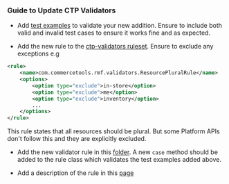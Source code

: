### Guide to Update CTP Validators

* Add [test examples](https://github.com/commercetools/rmf-codegen/tree/main/ctp-validators/src/test/resources) to validate your new addition. Ensure to include both valid and invalid test cases to ensure it works fine and as expected.

* Add the new rule to the [ctp-validators ruleset](https://github.com/commercetools/rmf-codegen/blob/main/ctp-validators/src/main/resources/ruleset.xml). Ensure to exclude any exceptions e.g
```xml
<rule>
    <name>com.commercetools.rmf.validators.ResourcePluralRule</name>
    <options>
        <option type="exclude">in-store</option>
        <option type="exclude">me</option>
        <option type="exclude">inventory</option>
        ...
    </options>
</rule>
```

This rule states that all resources should be plural. But some Platform APIs don't follow this and they are explicitly excluded.

* Add the new validator rule in this [folder](https://github.com/commercetools/rmf-codegen/tree/main/ctp-validators/src/main/kotlin/com/commercetools/rmf/validators). A new `case` method should be added to the rule class which validates the test examples added above.

* Add a description of the rule in this [page](https://github.com/commercetools/commercetools-docs/tree/main/api-specs#validator-rules)